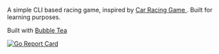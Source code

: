 A simple CLI based racing game, inspired by [Car Racing Game
](https://www.learnrxjs.io/learn-rxjs/recipes/car-racing-game). Built for learning purposes.

Built with [Bubble Tea](https://github.com/charmbracelet/bubbletea#bubble-tea)

[![Go Report Card](https://goreportcard.com/badge/https://github.com/mahimshridhar/cli-racing-game)](https://github.com/mahimshridhar/cli-racing-game)
